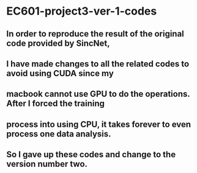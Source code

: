 # EC601-project3-ver-1-codes
## In order to reproduce the result of the original code provided by SincNet,
## I have made changes to all the related codes to avoid using CUDA since my 
## macbook cannot use GPU to do the operations. After I forced the training
## process into using CPU, it takes forever to even process one data analysis.
## So I gave up these codes and change to the version number two.
